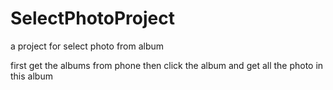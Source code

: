 # SelectPhotoProject
a project for select photo from album

first get the albums from phone then click the album and get all the photo in this album
